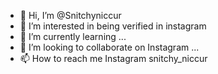 - 👋 Hi, I’m @Snitchyniccur
- 👀 I’m interested in being verified in instagram
- 🌱 I’m currently learning ...
- 💞️ I’m looking to collaborate on Instagram
...
- 📫 How to reach me Instagram snitchy_niccur

<!---
Snitchyniccur/Snitchyniccur is a ✨ special ✨ repository because its `README.md` (this file) appears on your GitHub profile.
You can click the Preview link to take a look at your changes.
--->

